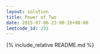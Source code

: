 ```yaml
---
layout: solution
title: Power of Two
date: 2015-07-06 23:00:26+08:00
leetcode_id: 231
---
```

{% include_relative README.md %}
